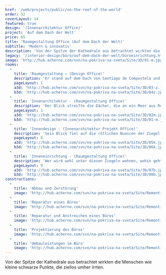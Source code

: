```yaml
---
href: '/web/projects/public/on-the-roof-of-the-world' 
order: 52
coverLayout: 14
featured: true
design: '(Innenarchitektur Office)'
project: 'Auf dem Dach der Welt'
price: 65
title: 'Raumgestaltung Office (Auf dem Dach der Welt)'
subtitle: 'Modern & innovativ'
description: 'Von der Spitze der Kathedrale aus betrachtet wirkten die Menschen wie kleine schwarze Punkte, die ziellos umher irrten. Der Blick streifte die Dächer, die an ein Meer aus Rotalgen erinnerte, das sich leicht wogend immer wieder aufeinander zu und voreinander weg bewegte.'
legacy: '/interior-design/büro/auf-dem-dach-der-welt/büroeinrichtung.html'
image: 'http://hub.acherno.com/svn/na-pokriva-na-sveta/Site/3D/01-m.jpg'
rooms:
  -
    title: 'Raumgestaltung – (Design Office)'
    description: 'Er stand auf dem Dach von Santiago de Compostela und blickte auf die kleine Welt unter seinen Füßen.'
    pageLayout: 1
    a3d: 'http://hub.acherno.com/svn/na-pokriva-na-sveta/Site/3D/03-z.jpg'
    b3d: 'http://hub.acherno.com/svn/na-pokriva-na-sveta/Site/3D/04z.jpg'
  -
    title: 'Innenarchitektur - (Raumgestaltung Office)'
    description: 'Der Blick streifte die Dächer, die an ein Meer aus Rotalgen erinnerte, das sich leicht wogend immer wieder aufeinander zu und voreinander weg bewegte. '
    pageLayout: 3
    a3d: 'http://hub.acherno.com/svn/na-pokriva-na-sveta/Site/3D/02m.jpg'
    b3d: 'http://hub.acherno.com/svn/na-pokriva-na-sveta/Site/3D/01-m.jpg'
  -
    title: 'Innendesign - (Innenarchitektur Projekt Office)'
    description: 'Sein Blick fiel auf die rötlichen Nuancen der Ziegel, deren Farbtöne von dunklem Karmin, über Cinober bis zu einem leichten Orange reichten. Wer wird wohl unter diesen Ziegeln wohnen, wohin geht er und kennt er den Blick von oben?'
    pageLayout: 8
    a3d: 'http://hub.acherno.com/svn/na-pokriva-na-sveta/Site/3D/05k.jpg'
    b3d: 'http://hub.acherno.com/svn/na-pokriva-na-sveta/Site/3D/06k.jpg'
  -
    title: 'Inneneinrichtung - (Raumgestaltung Office)'
    description: 'Wer wird wohl unter diesen Ziegeln wohnen, wohin geht er und kennt er den Blick von oben?'
    pageLayout: 9
    a3d: 'http://hub.acherno.com/svn/na-pokriva-na-sveta/Site/3D/07b.jpg'
    b3d: 'http://hub.acherno.com/svn/na-pokriva-na-sveta/Site/3D/08b.jpg'
constructions:
  - 
    title: 'Abbau und Zerstörung'
    image: 'http://hub.acherno.com/svn/na-pokriva-na-sveta/Site/Remonti/IMG_6147.JPG'
  - 
    title: 'Reparatur eines Büros'
    image: 'http://hub.acherno.com/svn/na-pokriva-na-sveta/Site/Remonti/IMG_6152.JPG'
  - 
    title: 'Reparatur und Anstreichen eines Büros'
    image: 'http://hub.acherno.com/svn/na-pokriva-na-sveta/Site/Remonti/IMG_6153.JPG'
  - 
    title: 'Projektierung des Büros'
    image: 'http://hub.acherno.com/svn/na-pokriva-na-sveta/Site/Remonti/IMG_6155.JPG'
  - 
    title: 'Umbauleistungen im Büro'
    image: 'http://hub.acherno.com/svn/na-pokriva-na-sveta/Site/Remonti/IMG_6157.JPG'
---
```

Von der Spitze der Kathedrale aus betrachtet wirkten die Menschen wie kleine schwarze Punkte, die ziellos umher irrten.